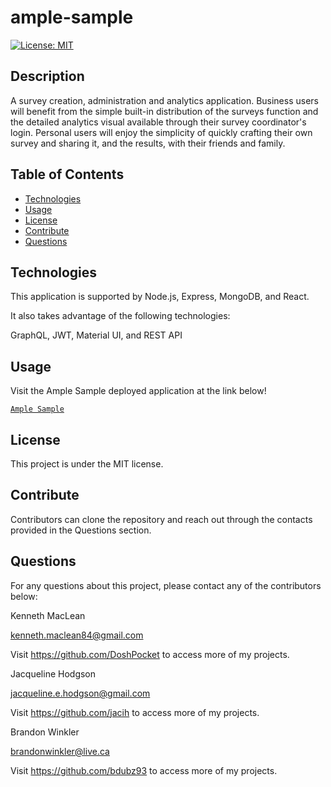 # ample-sample

[![License: MIT](https://img.shields.io/badge/License-MIT-yellow.svg)](https://opensource.org/licenses/MIT)

## Description

A survey creation, administration and analytics application. Business users will benefit from the simple built-in distribution of the surveys function and the detailed analytics visual available through their survey coordinator's login. Personal users will enjoy the simplicity of quickly crafting their own survey and sharing it, and the results, with their friends and family.

## Table of Contents

- [Technologies](#technologies)
- [Usage](#usage)
- [License](#license)
- [Contribute](#contribute)
- [Questions](#questions)

## Technologies

This application is supported by Node.js, Express, MongoDB, and React.

It also takes advantage of the following technologies:

GraphQL, JWT, Material UI, and REST API

## Usage

Visit the Ample Sample deployed application at the link below!

[`Ample Sample`]()

## License

This project is under the MIT license.

## Contribute

Contributors can clone the repository and reach out through the contacts provided in the Questions section.

## Questions

  For any questions about this project, please contact any of the contributors below: 
  
  Kenneth MacLean
  
  kenneth.maclean84@gmail.com
  
  Visit https://github.com/DoshPocket to access more of my projects.
  
  Jacqueline Hodgson
  
  jacqueline.e.hodgson@gmail.com
  
  Visit https://github.com/jacih to access more of my projects.
  
  Brandon Winkler 
  
  brandonwinkler@live.ca
  
  Visit https://github.com/bdubz93 to access more of my projects.
